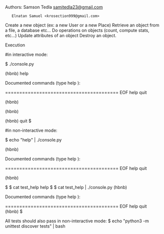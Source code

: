 Authors:
        Samson Tedla <samitedla23@gmail.com>
       
       Elnatan Samuel <krosection999@gmail.com>
       
Create a new object (ex: a new User or a new Place)
Retrieve an object from a file, a database etc…
Do operations on objects (count, compute stats, etc…)
Update attributes of an object
Destroy an object.

Execution

#in interactive mode:

$ ./console.py

(hbnb) help

Documented commands (type help <topic>):
  
========================================
EOF  help  quit

(hbnb) 
  
(hbnb)
  
(hbnb) quit
$
  
#in non-interactive mode: 

$ echo "help" | ./console.py
  
(hbnb)

Documented commands (type help <topic>):
  
========================================
EOF  help  quit
  
(hbnb)
  
$
$ cat test_help
help
$
$ cat test_help | ./console.py
(hbnb)

Documented commands (type help <topic>):
  
========================================
EOF  help  quit
(hbnb) 
$
  
All tests should also pass in non-interactive mode: $ echo "python3 -m unittest discover tests" | bash
